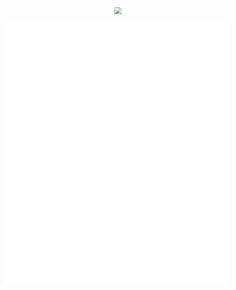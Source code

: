 <!--https://github.community/t/support-theme-context-for-images-in-light-vs-dark-mode/147981/84-->
<p align='center'>
    <img src="https://capsule-render.vercel.app/api?type=waving&height=300&color=0:5257e5,100:45cde9&text=LABYRINTH3&reversal=false&textBg=false&fontAlignY=43&fontColor=FFFFFF&fontAlign=51&descAlign=50&descAlignY=50"/>
</p>
<!-- https://capsule-render.vercel.app/api?type=waving&height=400&color=0:5257e5,100:45cde9&text=LABYRINTH3&reversal=false&textBg=false&fontAlignY=46&fontColor=FFFFFF&fontAlign=51&descAlign=50&descAlignY=50&section=header -->

<p href="https://github.com/LABYRINTH3" align='center'>
  <img src="https://github.com/LABYRINTH3/LABYRINTH3/blob/master/generated/overview.svg#gh-light-mode-only" />
  <img src="https://github.com/LABYRINTH3/LABYRINTH3/blob/master/generated/languages.svg#gh-light-mode-only" />
</p>

